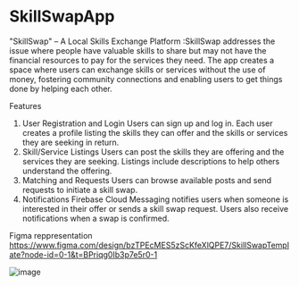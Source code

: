 # SkillSwapApp
"SkillSwap" – A Local Skills Exchange Platform
:SkillSwap addresses the issue where people have valuable skills to share but may not have the financial resources to pay for the services they need. The app creates a space where users can exchange skills or services without the use of money, fostering community connections and enabling users to get things done by helping each other.

Features
1. User Registration and Login
Users can sign up and log in.
Each user creates a profile listing the skills they can offer and the skills or services they are seeking in return.
2. Skill/Service Listings
Users can post the skills they are offering and the services they are seeking.
Listings include descriptions to help others understand the offering.
3. Matching and Requests
Users can browse available posts and send requests to initiate a skill swap.
4. Notifications
Firebase Cloud Messaging notifies users when someone is interested in their offer or sends a skill swap request.
Users also receive notifications when a swap is confirmed.

Figma reppresentation
https://www.figma.com/design/bzTPEcMES5zScKfeXlQPE7/SkillSwapTemplate?node-id=0-1&t=BPriqg0Ib3p7e5r0-1

![image](https://github.com/user-attachments/assets/eb8daac4-24e4-4b83-96cc-1dabbc21654a)
